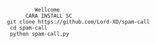               Wellcome 
           CARA INSTALL SC
     git clone https://github.com/Lord-XD/spam-call
      cd spam-call
      python spam-call.py
